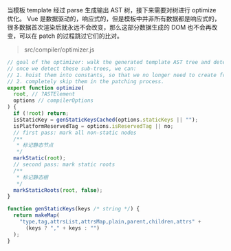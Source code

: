 当模板 template 经过 parse 生成输出 AST 树，接下来需要对树进行 optimize 优化。
Vue 是数据驱动的，响应式的，但是模板中并非所有数据都是响应式的，很多数据首次渲染后就永远不会改变，那么这部分数据生成的 DOM 也不会再改变，可以在 patch 的过程跳过它们的比对。

> src/compiler/optimizer.js

```javascript
// goal of the optimizer: walk the generated template AST tree and detect sub-trees that are purely static, i.e. parts of the DOM that never needs to change.
// once we detect these sub-trees, we can:
// 1. hoist them into constants, so that we no longer need to create fresh nodes for them on each re-render.
// 2. completely skip them in the patching process.
export function optimize(
  root, // ?ASTElement
  options // compilerOptions
) {
  if (!root) return;
  isStaticKey = genStaticKeysCached(options.staticKeys || "");
  isPlatformReservedTag = options.isReservedTag || no;
  // first pass: mark all non-static nodes
  /**
   * 标记静态节点
   */
  markStatic(root);
  // second pass: mark static roots
  /**
   * 标记静态根
   */
  markStaticRoots(root, false);
}

function genStaticKeys(keys /* string */) {
  return makeMap(
    "type,tag,attrsList,attrsMap,plain,parent,children,attrs" +
      (keys ? "," + keys : "")
  );
}
```
